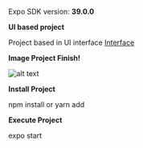 Expo SDK version: **39.0.0**

**UI based project**

Project based in UI interface [Interface](https://dribbble.com/shots/14498922-PopSugar-Fitness-App-Concept)

**Image Project Finish!**

![alt text](https://raw.githubusercontent.com/nelson-sepulveda/select-workout-RN/master/assets/to/finish.jpeg)

**Install Project**

npm install or yarn add

**Execute Project**

expo start